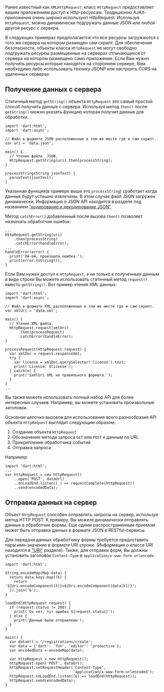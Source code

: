 <!--
title: Исполь&shy;зова&shy;ние HTTP Resources с Http&shy;Request
date: 2014/08/10
id: 31e2b61a-191c-48a0-877c-ec123d105dda
category: Примеры кода Dart
icon: dart_tutorial
next_post: #
prev_post: posts/2014/09/07/HTTP_clients_and_servers.html
labels:
  - Label
-->

Ранее известный как `XMLHttpRequest`, класс `HttpRequest` предоставляет вашим приложениям доступ к Http-ресурсам. Традиционно AJAX-приложения очень широко используют HttpRequest. Используя `HttpRequest`, можно динамически подгружать данные JSON или любой другой ресурс с сервера.

В следующих примерах предполагается что все ресурсы загружаются с того же сервера на котором размещен сам скрипт. Для обеспечения безопасности, объекты класса `HttpRequest` не могут свободно подгружать ресурсы размещенные на серверах отличающихся от сервера на котором размещено само приложение. Если Вам нужно получить ресурсы которые находятся на стороннем сервере, Вам необходимо либо использовать технику JSONP или настроить CORS на удаленных серверах.

Получение данных с сервера
--------------------------

Статичный метод `getString()` объекта `HttpRequest` это самый простой способ получить данные с сервера. Используя метод `then()` после `getString()` можно указать функцию которая получит данные для обработки.

```language-dart
import 'dart:html';
import 'dart:async';

// Файл в формате JSON расположенные в том же месте где и сам скрипт.
var uri = 'data.json';

main() {
  // Чтение файла  JSON.
  HttpRequest.getString(uri).then(processString);
}

processString(String jsonText) {
  parseText(jsonText);
}
```

Указанная функция(в примере выше это `processString`) сработает когда данные будут успешно извлечены. В этом случае файл JSON загружен динамически. Информация о JSON API находится в разделе под названием ["кодирование и декодирование JSON"](https://www.dartlang.org/docs/dart-up-and-running/contents/ch03.html#ch03-json).

Метод `catchError()` добавленный после вызова `then()` позволяет назначать обработчик ошибок:

```language-dart
...
HttpRequest.getString(uri)
    .then(processString)
    .catchError(handleError);
...
handleError(error) {
  print('Ой-ой, произошла ошибка.');
  print(error.toString());
}
```

Если Вам нужен доступ к `HttpRequest`, а не только к полученным данным в виде строки Вы можете использовать статичный метод `request()` вместо `getString()`. Вот пример чтения XML данных:

```language-dart
import 'dart:html';
import 'dart:async';

// Файл в формате XML расположенные в том же месте где и сам скрипт.
var xmlUri = 'data.xml';

main() {
  // Чтение XML файла.
  HttpRequest.request(xmlUri)
      .then(processRequest)
      .catchError(handleError);
}

processRequest(HttpRequest request) {
  var xmlDoc = request.responseXml;
  try {
    var license = xmlDoc.querySelector('license').text;
    print('License: $license');
  } catch(e) {
    print('$xmlUri XML не правильного формата.');
  }
}
...
```

Вы также можете использовать полный набор API для более интересных случаев. Например, вы можете установить произвольные заголовки.

Основная цепочка вызовов для использования всего разнообразия API объекта `HttpRequest` выглядит следующим образом:

1.	Создание объекта `HttpRequest`
2.	Обозначение метода запроса `GET` или `POST` к данным по URL
3.	Прикрепление обработчика событий
4.	Отправка запроса

Например:

```language-dart
import 'dart:html';
...
var httpRequest = new HttpRequest()
    ..open('POST', dataUrl)
    ..onLoadEnd.listen((_) => requestComplete(httpRequest))
    ..send(encodedData);
```

Отправка данных на сервер
-------------------------

Объект `HttpRequest` способен отправлять запросы на сервер, используя метод HTTP POST. К примеру, Вы можете динамически отправлять данные в обработчик формы. Еще одним распространенным приемом может быть отправка данных в формате JSON в RESTful-сервисы.

Для передачи данных обработчику формы требуется предоставить пары имя-значение в формате URI строки. (Информация о классе URI находится в ["URI"](http://rudart.in/up-and-running/152/) разделе). Также, для отправки форм, Вы должны установить заголовок `Content-Type` в `application/x-www-form-urlencode`.

```language-dart
import 'dart:html';

String encodeMap(Map data) {
  return data.keys.map((k) {
    return '${Uri.encodeComponent(k)}=${Uri.encodeComponent(data[k])}';
  }).join('&');
}

loadEnd(HttpRequest request) {
  if (request.status != 200) {
    print('Ох нет, тут ошибка ${request.status}');
  } else {
    print('Данные были отправлены');
  }
}

main() {
  var dataUrl = '/registrations/create';
  var data = {'dart': 'fun', 'editor': 'productive'};
  var encodedData = encodeMap(data);

  var httpRequest = new HttpRequest();
  httpRequest.open('POST', dataUrl);
  httpRequest.setRequestHeader('Content-type',
                               'application/x-www-form-urlencoded');
  httpRequest.onLoadEnd.listen((e) => loadEnd(httpRequest));
  httpRequest.send(encodedData);
}
```
